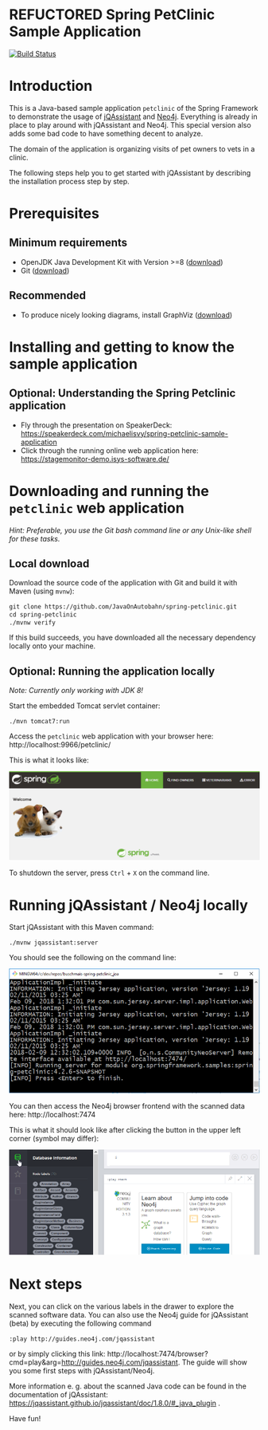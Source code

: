 # REFUCTORED Spring PetClinic Sample Application 

[![Build Status](https://travis-ci.org/JavaOnAutobahn/spring-petclinic.svg?branch=master)](https://travis-ci.org/JavaOnAutobahn/spring-petclinic)


# Introduction

This is a Java-based sample application `petclinic` of the Spring Framework to demonstrate the usage of [jQAssistant](https://jqassistant.org/) and [Neo4j](https://neo4j.com/).
Everything is already in place to play around with jQAssistant and Neo4j.
This special version also adds some bad code to have something decent to analyze.

The domain of the application is organizing visits of pet owners to vets in a clinic.

The following steps help you to get started with jQAssistant by describing the installation process step by step.


# Prerequisites


## Minimum requirements

* OpenJDK Java Development Kit with Version >=8 ([download](https://openjdk.java.net/install/))
* Git ([download](https://git-scm.com/downloads))


## Recommended

* To produce nicely looking diagrams, install GraphViz ([download](https://www.graphviz.org/download/))


# Installing and getting to know the sample application


## Optional: Understanding the Spring Petclinic application

* Fly through the presentation on SpeakerDeck: https://speakerdeck.com/michaelisvy/spring-petclinic-sample-application
* Click through the running online web application here: https://stagemonitor-demo.isys-software.de/


# Downloading and running the `petclinic` web application

_Hint: Preferable, you use the Git bash command line or any Unix-like shell for these tasks._


## Local download

Download the source code of the application with Git and build it with Maven (using `mvnw`):
```
git clone https://github.com/JavaOnAutobahn/spring-petclinic.git
cd spring-petclinic
./mvnw verify
```

If this build succeeds, you have downloaded all the necessary dependency locally onto your machine.


## Optional: Running the application locally
 
_Note: Currently only working with JDK 8!_

Start the embedded Tomcat servlet container: 

```
./mvn tomcat7:run
```

Access the `petclinic` web application with your browser here: http://localhost:9966/petclinic/

This is what it looks like:

![](docs/screenshots/petclinic_start.png)

To shutdown the server, press `Ctrl` + `X` on the command line.


# Running jQAssistant / Neo4j locally

Start jQAssistant with this Maven command:
```
./mvnw jqassistant:server
```
You should see the following on the command line:

![](docs/screenshots/mvn_jqassistant_start.png)

You can then access the Neo4j browser frontend with the scanned data here: http://localhost:7474

This is what it should look like after clicking the button in the upper left corner (symbol may differ):

![](docs/screenshots/neo4j_start.png)

# Next steps

Next, you can click on the various labels in the drawer to explore the scanned software data. You can also use the Neo4j guide for jQAssistant (beta) by executing the following command
```
:play http://guides.neo4j.com/jqassistant
```
or by simply clicking this link: http://localhost:7474/browser?cmd=play&arg=http://guides.neo4j.com/jqassistant. The guide will show you some first steps with jQAssistant/Neo4j.

More information e. g. about the scanned Java code can be found in the documentation of jQAssistant: https://jqassistant.github.io/jqassistant/doc/1.8.0/#_java_plugin .

Have fun!
